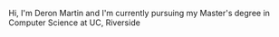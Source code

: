 Hi, I'm Deron Martin and I'm currently pursuing my Master's degree in Computer Science at UC, Riverside
